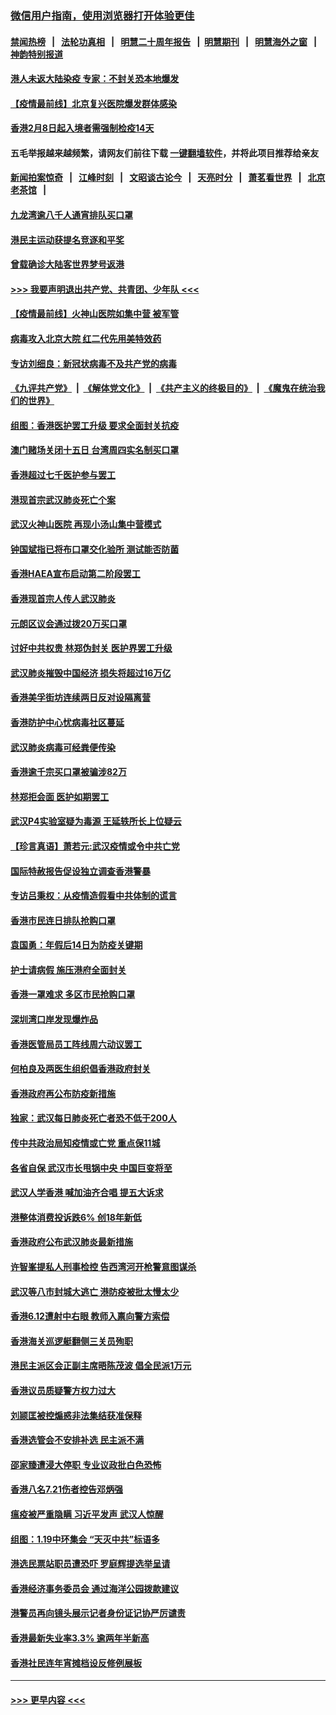 ### [微信用户指南，使用浏览器打开体验更佳](https://github.com/gfw-breaker/banned-news1/blob/master/indexes/wechat-guide.md?t=0)
#### [禁闻热榜](热点新闻.md?t=0)  &nbsp;&nbsp;|&nbsp;&nbsp; [法轮功真相](https://github.com/gfw-breaker/truth/blob/master/README.md?t=0) &nbsp;&nbsp;|&nbsp;&nbsp; [明慧二十周年报告](https://github.com/gfw-breaker/mh-reports/blob/master/README.md?t=0) &nbsp;&nbsp;|&nbsp;&nbsp;[明慧期刊](https://github.com/gfw-breaker/mh-qikan) &nbsp;&nbsp;|&nbsp;&nbsp; [明慧海外之窗](https://github.com/gfw-breaker/mh-news/blob/master/README.md?t=0) &nbsp;&nbsp;|&nbsp;&nbsp; [神韵特别报道](https://github.com/gfw-breaker/mh-news/blob/master/shenyun.md?t=0)
#### [港人未返大陆染疫 专家：不封关恐本地爆发](../pages/nsc415/n11848021.md?t=02062355) 
#### [【疫情最前线】北京复兴医院爆发群体感染](../pages/nsc415/n11847626.md?t=02062355) 
#### [香港2月8日起入境者需强制检疫14天](../pages/nsc415/n11847658.md?t=02062355) 
#### 五毛举报越来越频繁，请网友们前往下载 [一键翻墙软件](https://github.com/gfw-breaker/ssr-accounts)，并将此项目推荐给亲友
#### [新闻拍案惊奇](https://github.com/gfw-breaker/banned-news1/blob/master/pages/link4.md) &nbsp;&nbsp;|&nbsp;&nbsp; [江峰时刻](https://github.com/gfw-breaker/banned-news1/blob/master/pages/link4.md) &nbsp;&nbsp;|&nbsp;&nbsp; [文昭谈古论今](https://github.com/gfw-breaker/banned-news1/blob/master/pages/link4.md) &nbsp;&nbsp;|&nbsp;&nbsp; [天亮时分](https://github.com/gfw-breaker/banned-news1/blob/master/pages/link4.md) &nbsp;&nbsp;|&nbsp;&nbsp; [萧茗看世界](https://github.com/gfw-breaker/banned-news1/blob/master/pages/link4.md) &nbsp;&nbsp;|&nbsp;&nbsp; [北京老茶馆](https://github.com/gfw-breaker/banned-news1/blob/master/pages/link4.md) &nbsp;&nbsp;|&nbsp;&nbsp; 
#### [九龙湾逾八千人通宵排队买口罩](../pages/nsc415/n11847647.md?t=02062355) 
#### [港民主运动获提名竞逐和平奖](../pages/nsc415/n11847633.md?t=02062355) 
#### [曾载确诊大陆客世界梦号返港](../pages/nsc415/n11847608.md?t=02062355) 
#### [>>> 我要声明退出共产党、共青团、少年队 <<<](https://github.com/begood0513/goodnews/blob/master/quit/letter.md) 
#### [【疫情最前线】火神山医院如集中营 被军管](../pages/nsc415/n11847524.md?t=02062355) 
#### [病毒攻入北京大院 红二代先用美特效药](../pages/nsc415/n11847427.md?t=02062355) 
#### [专访刘细良：新冠状病毒不及共产党的病毒](../pages/nsc415/n11847164.md?t=02062355) 
#### [《九评共产党》](https://github.com/begood0513/9ping.md/blob/master/README.md) &nbsp;|&nbsp; [《解体党文化》](../../../../jtdwh.md/blob/master/README.md)  &nbsp;|&nbsp; [《共产主义的终极目的》](../../../../gczydzjmd.md/blob/master/README.md) &nbsp;|&nbsp; [《魔鬼在统治我们的世界》](../../../../mgztzwmdsj.md/blob/master/README.md) 
#### [组图：香港医护罢工升级 要求全面封关抗疫](../pages/nsc415/n11844107.md?t=02062355) 
#### [澳门赌场关闭十五日 台湾周四实名制买口罩](../pages/nsc415/n11845083.md?t=02062355) 
#### [香港超过七千医护参与罢工](../pages/nsc415/n11845051.md?t=02062355) 
#### [港现首宗武汉肺炎死亡个案](../pages/nsc415/n11844998.md?t=02062355) 
#### [武汉火神山医院 再现小汤山集中营模式](../pages/nsc415/n11844763.md?t=02062355) 
#### [钟国斌指已将布口罩交化验所 测试能否防菌](../pages/nsc415/n11842783.md?t=02062355) 
#### [香港HAEA宣布启动第二阶段罢工](../pages/nsc415/n11842723.md?t=02062355) 
#### [香港现首宗人传人武汉肺炎](../pages/nsc415/n11842766.md?t=02062355) 
#### [元朗区议会通过拨20万买口罩](../pages/nsc415/n11842754.md?t=02062355) 
#### [讨好中共权贵 林郑伪封关 医护界罢工升级](../pages/nsc415/n11842359.md?t=02062355) 
#### [武汉肺炎摧毁中国经济 损失将超过16万亿](../pages/nsc415/n11839723.md?t=02062355) 
#### [香港美孚街坊连续两日反对设隔离营](../pages/nsc415/n11839962.md?t=02062355) 
#### [香港防护中心忧病毒社区蔓延](../pages/nsc415/n11839933.md?t=02062355) 
#### [武汉肺炎病毒可经粪便传染](../pages/nsc415/n11839939.md?t=02062355) 
#### [香港逾千宗买口罩被骗涉82万](../pages/nsc415/n11839914.md?t=02062355) 
#### [林郑拒会面 医护如期罢工](../pages/nsc415/n11839892.md?t=02062355) 
#### [武汉P4实验室疑为毒源 王延轶所长上位疑云](../pages/nsc415/n11835543.md?t=02062355) 
#### [【珍言真语】萧若元:武汉疫情或令中共亡党](../pages/nsc415/n11829394.md?t=02062355) 
#### [国际特赦报告促设独立调查香港警暴](../pages/nsc415/n11833845.md?t=02062355) 
#### [专访吕秉权：从疫情造假看中共体制的谎言](../pages/nsc415/n11833813.md?t=02062355) 
#### [香港市民连日排队抢购口罩](../pages/nsc415/n11833794.md?t=02062355) 
#### [袁国勇：年假后14日为防疫关键期](../pages/nsc415/n11831088.md?t=02062355) 
#### [护士请病假 施压港府全面封关](../pages/nsc415/n11831030.md?t=02062355) 
#### [香港一罩难求 多区市民抢购口罩](../pages/nsc415/n11831002.md?t=02062355) 
#### [深圳湾口岸发现爆炸品](../pages/nsc415/n11828802.md?t=02062355) 
#### [香港医管局员工阵线周六动议罢工](../pages/nsc415/n11828762.md?t=02062355) 
#### [何柏良及两医生组织倡香港政府封关](../pages/nsc415/n11828749.md?t=02062355) 
#### [香港政府再公布防疫新措施](../pages/nsc415/n11828716.md?t=02062355) 
#### [独家：武汉每日肺炎死亡者恐不低于200人](../pages/nsc415/n11828240.md?t=02062355) 
#### [传中共政治局知疫情或亡党 重点保11城](../pages/nsc415/n11828145.md?t=02062355) 
#### [各省自保 武汉市长甩锅中央 中国巨变将至](../pages/nsc415/n11828021.md?t=02062355) 
#### [武汉人学香港 喊加油齐合唱 提五大诉求](../pages/nsc415/n11827046.md?t=02062355) 
#### [港整体消费投诉跌6% 创18年新低](../pages/nsc415/n11817280.md?t=02062355) 
#### [香港政府公布武汉肺炎最新措施](../pages/nsc415/n11817152.md?t=02062355) 
#### [许智峯提私人刑事检控 告西湾河开枪警意图谋杀](../pages/nsc415/n11817132.md?t=02062355) 
#### [武汉等八市封城大逃亡 港防疫被批太慢太少](../pages/nsc415/n11817058.md?t=02062355) 
#### [香港6.12遭射中右眼 教师入禀向警方索偿](../pages/nsc415/n11814678.md?t=02062355) 
#### [香港海关巡逻艇翻侧三关员殉职](../pages/nsc415/n11814604.md?t=02062355) 
#### [港民主派区会正副主席晤陈茂波 倡全民派1万元](../pages/nsc415/n11814582.md?t=02062355) 
#### [香港议员质疑警方权力过大](../pages/nsc415/n11814560.md?t=02062355) 
#### [刘颕匡被控煽惑非法集结获准保释](../pages/nsc415/n11811727.md?t=02062355) 
#### [香港选管会不安排补选 民主派不满](../pages/nsc415/n11811691.md?t=02062355) 
#### [邵家臻遭浸大停职 专业议政批白色恐怖](../pages/nsc415/n11811670.md?t=02062355) 
#### [香港八名7.21伤者控告邓炳强](../pages/nsc415/n11811623.md?t=02062355) 
#### [瘟疫被严重隐瞒 习近平发声 武汉人惊醒](../pages/nsc415/n11811186.md?t=02062355) 
#### [组图：1.19中环集会 “天灭中共”标语多](../pages/nsc415/n11809514.md?t=02062355) 
#### [港选民票站职员遭恐吓 罗庭辉提选举呈请](../pages/nsc415/n11808914.md?t=02062355) 
#### [香港经济事务委员会 通过海洋公园拨款建议](../pages/nsc415/n11808906.md?t=02062355) 
#### [港警员再向镜头展示记者身份证记协严厉谴责](../pages/nsc415/n11808888.md?t=02062355) 
#### [香港最新失业率3.3% 逾两年半新高](../pages/nsc415/n11808887.md?t=02062355) 
#### [香港社民连年宵摊档设反修例展板](../pages/nsc415/n11808857.md?t=02062355) 

----
#### [ >>> 更早内容 <<< ](../indexes/nsc415-earlier.md)
